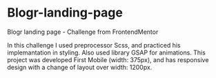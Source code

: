# Blogr-landing-page
Blogr landing page - Challenge from FrontendMentor

In this challenge I used preprocessor Scss, and practiced his implemantation in styling. Also used library GSAP for animations. This project was developed First Mobile (width: 375px), and has responsive design with a change of layout over width: 1200px.
